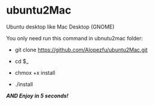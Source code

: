 # ubuntu2Mac
Ubuntu desktop like Mac Desktop (GNOME)

You only need run this command in ubnutu2mac folder: 

- git clone https://github.com/Alopezfu/ubuntu2Mac.git

- cd $_

- chmox +x install

- ./install

***AND Enjoy in 5 seconds!***
